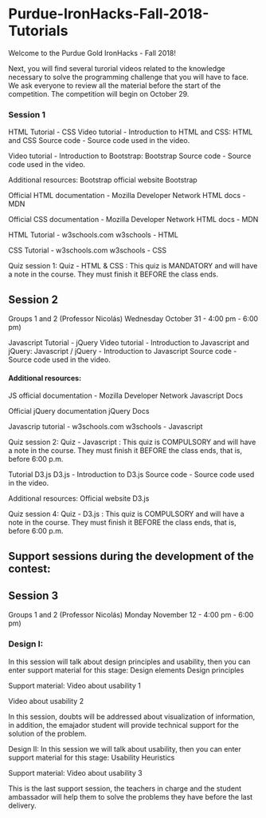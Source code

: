 # Purdue-IronHacks-Fall-2018-Tutorials
Welcome to the Purdue Gold IronHacks - Fall 2018! 

Next, you will find several turorial videos related to the knowledge necessary to solve the programming challenge that you will have to face. We ask everyone to review all the material before the start of the competition. The competition will begin on October 29.

### Session 1


HTML Tutorial - CSS
Video tutorial - Introduction to HTML and CSS:
HTML and CSS 
Source code - Source code used in the video.

Video tutorial - Introduction to Bootstrap:
Bootstrap 
Source code - Source code used in the video.

Additional resources:
Bootstrap official website
Bootstrap 

Official HTML documentation - Mozilla Developer Network
HTML docs - MDN

Official CSS documentation - Mozilla Developer Network
HTML docs - MDN

HTML Tutorial - w3schools.com
w3schools - HTML

CSS Tutorial - w3schools.com
w3schools - CSS

Quiz session 1:
Quiz - HTML & CSS : This quiz is MANDATORY and will have a note in the course. They must finish it BEFORE the class ends.

## Session 2
Groups 1 and 2 (Professor Nicolás) Wednesday October 31 - 4:00 pm - 6:00 pm)

Javascript Tutorial - jQuery
Video tutorial - Introduction to Javascript and jQuery:
Javascript / jQuery - Introduction to Javascript
Source code - Source code used in the video.

#### Additional resources:
JS official documentation - Mozilla Developer Network
Javascript Docs

Official jQuery documentation
jQuery Docs

Javascrip tutorial - w3schools.com
w3schools - Javascript

Quiz session 2:
Quiz - Javascript : This quiz is COMPULSORY and will have a note in the course. They must finish it BEFORE the class ends, that is, before 6:00 p.m.

Tutorial D3.js
D3.js - Introduction to D3.js
Source code - Source code used in the video.

Additional resources:
Official website D3.js

Quiz session 4:
Quiz - D3.js : This quiz is COMPULSORY and will have a note in the course. They must finish it BEFORE the class ends, that is, before 6:00 p.m.



## Support sessions during the development of the contest:
## Session 3
Groups 1 and 2 (Professor Nicolás) Monday November 12 - 4:00 pm - 6:00 pm)

### Design I:
In this session will talk about design principles and usability, then you can enter support material for this stage: Design elements Design 
principles

Support material:
Video about usability 1 

Video about usability 2

In this session, doubts will be addressed about visualization of information, in addition, the emajador student will provide technical support for the solution of the problem.

Design II:
In this session we will talk about usability, then you can enter support material for this stage: Usability Heuristics

Support material:
Video about usability 3

This is the last support session, the teachers in charge and the student ambassador will help them to solve the problems they have before the last delivery. 
